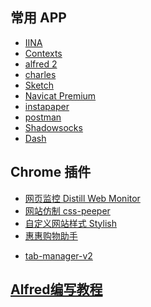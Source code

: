 
## 常用 APP

<!-- * [CheatSheet](https://www.grandtotal.biz/CheatSheet/) -->
* [IINA](https://lhc70000.github.io/iina/zh-cn/)
* [Contexts](http://xclient.info/s/contexts.html)
* [alfred 2](http://xclient.info/s/alfred.html)
* [charles](http://xclient.info/s/charles.html)
* [Sketch](http://xclient.info/s/sketch.html)
* [Navicat Premium](http://xclient.info/s/navicat-premium.html)
* [instapaper](https://www.instapaper.com/)
* [postman](https://www.getpostman.com/)
* [Shadowsocks](https://github.com/shadowsocks)
* [Dash](http://xclient.info/s/dash.html)

## Chrome 插件
* [网页监控 Distill Web Monitor](https://zhuanlan.zhihu.com/p/26180758)
* [网站仿制 css-peeper](https://chrome.google.com/webstore/detail/css-peeper/mbnbehikldjhnfehhnaidhjhoofhpehk)
* [自定义网站样式 Stylish](https://sspai.com/post/34508)
* [惠惠购物助手](https://chrome.google.com/webstore/detail/%E6%83%A0%E6%83%A0%E8%B4%AD%E7%89%A9%E5%8A%A9%E6%89%8B/ohjkicjidmohhfcjjlahfppkdblibkkb?hl=zh-CN)
<!-- * [tab 管理 aerys-tab-manager](https://chrome.google.com/webstore/detail/aerys-tab-manager/kclbicheojedbinfjdjjolmciodoihkl/related?hl=zh-CN) -->
* [tab-manager-v2](https://chrome.google.com/webstore/detail/tab-manager-v2/nimllkpgmmbdglnjneeakdgcpkbgbfbp)




## [Alfred编写教程](env/alfred.md)